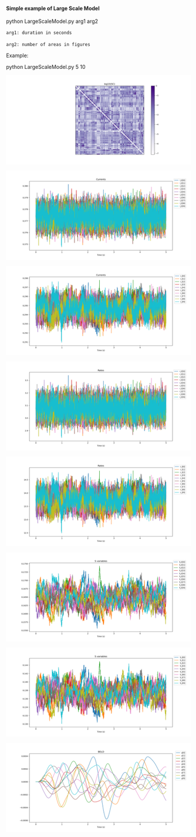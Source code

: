 #### Simple example of Large Scale Model


python LargeScaleModel.py arg1 arg2 

    arg1: duration in seconds

    arg2: number of areas in figures
	
Example:

python LargeScaleModel.py 5 10

![title](figures/sc.png)

![title](figures/CurrentsE.png)

![title](figures/CurrentsI.png)

![title](figures/RatesE.png)

![title](figures/RatesI.png)

![title](figures/SE.png)

![title](figures/SI.png)

![title](figures/BOLD.png)

